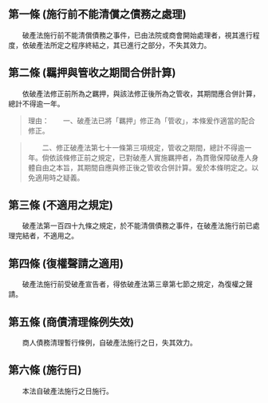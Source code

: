 第一條 (施行前不能清償之債務之處理)
-----------------------------------
　　破產法施行前不能清償債務之事件，已由法院或商會開始處理者，視其進行程度，依破產法所定之程序終結之，其已進行之部分，不失其效力。  


第二條 (羈押與管收之期間合併計算)
---------------------------------
　　依破產法修正前所為之羈押，與該法修正後所為之管收，其期間應合併計算，總計不得逾一年。  
> 理由：　　一、破產法已將「羈押」修正為「管收」，本條爰作適當的配合修正。

> 　　二、修正破產法第七十一條第三項規定，管收之期間，總計不得逾一年。倘依該條修正前之規定，已對破產人實施羈押者，為貫徹保障破產人身體自由之本旨，其期間自應與修正後之管收合併計算。爰於本條明定之。以免適用時之疑義。



第三條 (不適用之規定)
---------------------
　　破產法第一百四十九條之規定，於不能清償債務之事件，在破產法施行前已處理完結者，不適用之。  


第四條 (復權聲請之適用)
-----------------------
　　破產法施行前受破產宣告者，得依破產法第三章第七節之規定，為復權之聲請。  


第五條 (商債清理條例失效)
-------------------------
　　商人債務清理暫行條例，自破產法施行之日，失其效力。  


第六條 (施行日)
---------------
　　本法自破產法施行之日施行。